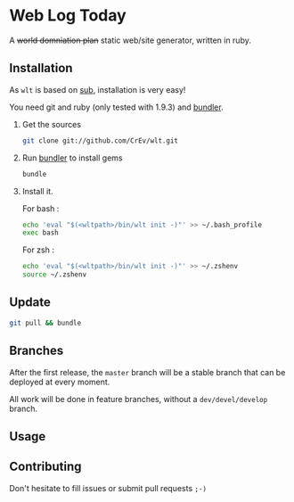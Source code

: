 # Web Log Today

A ~~world domniation plan~~ static web/site generator, written in ruby.

## Installation

As `wlt` is based on [sub][], installation is very easy!

You need git and ruby (only tested with 1.9.3) and [bundler][].

1. Get the sources

    ```sh
    git clone git://github.com/CrEv/wlt.git
    ```
2. Run [bundler][] to install gems

    ```sh
    bundle
    ```
3. Install it.

    For bash :
    ```sh
    echo 'eval "$(<wltpath>/bin/wlt init -)"' >> ~/.bash_profile
    exec bash
    ```

    For zsh :
    ```sh
    echo 'eval "$(<wltpath>/bin/wlt init -)"' >> ~/.zshenv
    source ~/.zshenv
    ```

## Update

```sh
git pull && bundle
```

## Branches

After the first release, the `master` branch will be a stable branch that can be deployed at every moment.

All work will be done in feature branches, without a `dev/devel/develop` branch.

## Usage

## Contributing

Don't hesitate to fill issues or submit pull requests `;-)`

[sub]: https://github.com/37signals/sub
[bundler]: http://gembundler.com/
